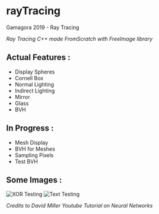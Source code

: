 # rayTracing
Gamagora 2019 - Ray Tracing

*Ray Tracing C++ made FromScratch with FreeImage library*

## Actual Features :
- Display Spheres
- Cornell Box
- Normal Lighting
- Indirect Lighting
- Mirror
- Glass
- BVH

## In Progress :
- Mesh Display
- BVH for Meshes
- Sampling Pixels
- Test BVH

## Some Images :
![XOR Testing](/SynImg/Img/)
![Text Testing](/SynImg/Img/)
 
*Credits to David Miller Youtube Tutorial on Neural Networks*
